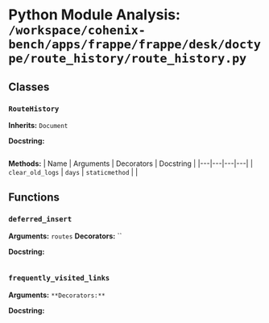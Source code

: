 # Python Module Analysis: `/workspace/cohenix-bench/apps/frappe/frappe/desk/doctype/route_history/route_history.py`

## Classes

### `RouteHistory`
**Inherits:** `Document`


**Docstring:**
```

```

**Methods:**
| Name | Arguments | Decorators | Docstring |
|---|---|---|---|
| `clear_old_logs` | `days` | `staticmethod` |  |





## Functions

### `deferred_insert`
**Arguments:** `routes`
**Decorators:** ``

**Docstring:**
```

```
### `frequently_visited_links`
**Arguments:** ``
**Decorators:** ``

**Docstring:**
```

```

